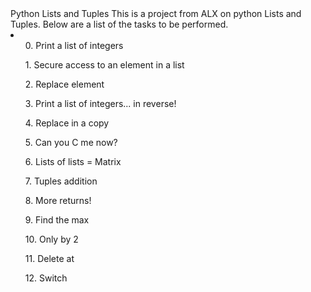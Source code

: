 <DOCTYPE html>
<html>
<head>
Python Lists and Tuples
<head>
<body>
This is a project from ALX on python Lists and Tuples. Below are a list of the tasks to be performed.
<li>
<ul>0. Print a list of integers</ul>
<ul>1. Secure access to an element in a list</ul>
<ul>2. Replace element</ul>
<ul>3. Print a list of integers... in reverse!</ul>
<ul>4. Replace in a copy</ul>
<ul>5. Can you C me now?</ul>
<ul>6. Lists of lists = Matrix</ul>
<ul>7. Tuples addition</ul>
<ul>8. More returns!</ul>
<ul>9. Find the max</ul>
<ul>10. Only by 2</ul>
<ul>11. Delete at</ul>
<ul>12. Switch</ul>
</li>
</body>
</html>
